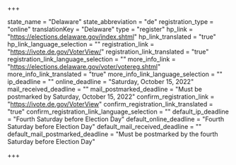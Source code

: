 +++

state_name = "Delaware"
state_abbreviation = "de"
registration_type = "online"
translationKey = "Delaware"
type = "register"
hp_link = "https://elections.delaware.gov/index.shtml"
hp_link_translated = "true"
hp_link_language_selection = ""
registration_link = "https://ivote.de.gov/VoterView/"
registration_link_translated = "true"
registration_link_language_selection = ""
more_info_link = "https://elections.delaware.gov/voter/votereg.shtml"
more_info_link_translated = "true"
more_info_link_language_selection = ""
ip_deadline = ""
online_deadline = "Saturday, October 15, 2022"
mail_received_deadline = ""
mail_postmarked_deadline = "Must be postmarked by Saturday, October 15, 2022"
confirm_registration_link = "https://ivote.de.gov/VoterView"
confirm_registration_link_translated = "true"
confirm_registration_link_language_selection = ""
default_ip_deadline = "Fourth Saturday before Election Day"
default_online_deadline = "Fourth Saturday before Election Day"
default_mail_received_deadline = ""
default_mail_postmarked_deadline = "Must be postmarked by the fourth Saturday before Election Day"

+++